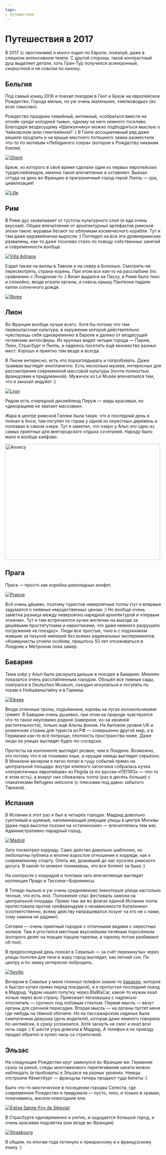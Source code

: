 ```yaml
---
tags:
- путешествия
---
```


# Путешествия в 2017

В 2017 (с хвостиками) я много ездил по Европе, пожалуй, даже в слишком
интенсивном темпе. С другой стороны, такой контрастный душ выделяет
детали, хоть Гран-Тур получился асинхронный, скоростной и не совсем по
канону.

## Бельгия

Под самый конец 2016 я поехал поездом в Гент и Брюж на европейское
Рождество. Города милые, но уж очень маленькие, «мелководье» (во всех
смыслах).

Рождество праздник семейный, интимный, «собраться вместе на огонёк
среди холодной тьмы», одному на него немного тоскливо. Благодаря
вездесущему «Щелкунчику» можно подбодриться мыслью о Чайковском (или
глинтвейном? :) В Генте ассоциативный ряд даже решили продлить и на
крыше местного потешного замка разместили что-то по мотивам
«Лебединого озера» (которое к Рождеству никаким боком).

<a
href="https://www.flickr.com/photos/nothingpersonal/32108067465/in/album-72157677065488191/"
title="Ghent"><img
src="https://farm1.staticflickr.com/611/32108067465_fa030d1ddd.jpg"
alt="Ghent"/></a>

Брюж, из которого в своё время сделали один из первых европейских
турдиснейлендов, именно такое впечатление и оставляет. Выехал оттуда
на день во Францию в приграничный город-герой Лилль — ура,
цивилизация!

<a
href="https://www.flickr.com/photos/nothingpersonal/31297938043/in/album-72157677065488191/"
title="Lille"><img
src="https://farm1.staticflickr.com/727/31297938043_f71bb1ceee.jpg"
alt="Lille"/></a>

## Рим

В Риме дух захватывает от густоты культурного слоя (и еда очень
вкусная). Общее впечатление от архитектурных артефактов римской эпохи
такое: муравьи бегают по обломкам космического корабля. Тут и там даже
муравейнички выросли :) Поглядел на все эти древнеримские развалины,
как-то даже тоскливо стало по поводу собственных занятий и
современности вообще.

<a
href="https://www.flickr.com/photos/nothingpersonal/34885214330/in/album-72157682726456701/"
title="Villa Adriana"><img
src="https://farm5.staticflickr.com/4271/34885214330_7f97c6b6b7.jpg"
alt="Villa Adriana"/></a>

Ездил также на виллы в Тиволи и на север в Болонью. Смотреть-не
пересмотреть, страна-корень. При этом все как-то на расслабоне (по
сравнению с Лондоном-то :) Визит выдался на Пасху, в Риме было тихо и
спокойно, везде играли органы, а сквозь крышу Пантеона падали капли
солнечного дождя.

<a
href="https://www.flickr.com/photos/nothingpersonal/34885356710/in/album-72157682726456701/"
title="Rome"><img
src="https://farm5.staticflickr.com/4256/34885356710_2ebe3c6145.jpg"
alt="Rome" /></a>

## Лион

Во Франции вообще лучше всего. Хотя бы потому что там первоклассная
культура, в окружении которой действительно чувствуешь себя
одновременно в Европе и далеко от вездесущей гегемонии англосферы. Из
крупных видел четыре города — Париж, Лион, Страсбург и Лилль, и
надеюсь посетить ещё множество разных мест. Хорошо и приятно там везде
и всегда.

В Лионе интересно, есть что поразглядывать и попробовать. Даже трамваи
выглядят инопланетно. Есть несколько музеев, интересных для
рассмотрения современной массовой культуры (почти полностью французами
и придуманной). Мужичок из Le Musée впечатлился тем, что я заказал
андуйет :)

<a
href="https://www.flickr.com/photos/nothingpersonal/35487155636/in/album-72157683102772421/"
title="Lyon"><img
src="https://farm5.staticflickr.com/4255/35487155636_1148d2a5f3.jpg"
alt="Lyon"/></a>

Рядом есть очередной диснейленд Перуж — виды красивые, но «декорациям
не хватает массовки».

Жара в центре римской Галлии была такая, что в последний день я поехал
в Анси, там погулял по горам у одной из окрестных деревень и поплавал
в самом озере. Тут я заметил, что озеро у Альп это одно из самых
приятных для внегородского отдыха сочетаний. Народу было мало и вообще
кайфово.

<a data-flickr-embed="true" href="https://www.flickr.com/photos/nothingpersonal/35396480861/in/album-72157683102772421/" title="Annecy"><img src="https://live.staticflickr.com/4206/35396480861_0c07b7ebff.jpg" width="500" height="374" alt="Annecy"></a>

## Прага

Прага — просто как коробка шоколадных конфет.

<a
href="https://www.flickr.com/photos/nothingpersonal/35220648704/in/album-72157683802430824/"
title="Prague"><img
src="https://farm5.staticflickr.com/4320/35220648704_2086d852fa.jpg"
alt="Prague" /></a>

Всё очень дёшево, поэтому туристов невероятные толпы (тут я впервые
задумался о неявных имущественных цензах :) Но вообще очень заметна
разница между невероятно нарядной архитектурой и «первым этажом». Тут
и там встречаются кучки англичан на выезде за дешёвыми проститутками и
наркотиками, что даже немного разрушало погружение «в поездку». Люди
все простые, тихо и с подхихиком жившие за пазухой империй без всяких
радикальных экспериментов. «Коммунисты отняли особняк, пришлось 50 лет
отсиживаться в Лондоне.» Метроном пока замер.

## Бавария

Тема озёр у Альп была раскрыта дальше в поездке в Баварию. Мюнхен
показался очень расслабленным городом. Обошёл все пивные сады,
поигрался в Deutsches Museum, съездил искупаться и погулять по горам к
Нойшванштайну и в Гармиш.

<a
href="https://www.flickr.com/photos/nothingpersonal/36931383831/in/datetaken/"
title="Eibsee"><img
src="https://farm5.staticflickr.com/4438/36931383831_758d06b212.jpg"
alt="Eibsee"/></a>

Везде отличные тропы, подъёмники, коровы на лугах колокольчиками
гремят. В Баварии очень душевно, при этом на природе чувствуется
что-то такое неуловимо родное (наверное, из-за хвойной
растительности), только ещё Альпы фоном. На бытовом уровне UK и
романские страны для туриста из РФ — совершенно другой мир, а в
Германии как-то всё попроще, плотность пространства ниже. Даже люди на
улицах выглядят будто по-соседски.

Протесты на континенте выглядят резвее, чем в Лондоне. Возможно, это
потому что я не понимаю язык, а орущие немцы выглядят серьёзно. В
Мюнхене вечером я легко попал в гущу событий прямо на центральной
площади: внутри хлипкого загончика собралась кучка «патриотичных
европейцев» из Pegida (а по-русски «ПЕПИЗ» — что-то в этом есть), а
вокруг них сбежалась толпа (раз в десять больше) с плакатиками
Refugees welcome (с плясками под давно забытого Таркана).

## Испания

В Испании в этот раз я был в четырёх городах. Мадрид довольно
суетливый и шумный, напоминающий ревущие улицы в центре Москвы (даже
пара высоток похожи на «сталинские» — впечатлялись тем же).
Административно-парадный город.

<a
href="https://www.flickr.com/photos/nothingpersonal/37907646154/in/album-72157689600958234/"
title="Madrid"><img
src="https://farm5.staticflickr.com/4556/37907646154_7d2ce14775.jpg"
alt="Madrid"/></a>

Зато посмотрел корриду. Само действо довольно шаблонно, но любопытны
публика и вполне взрослое отношение к корриде, как к современному
спорту. Опять же, доживший до нас кусочек римского досуга. В какой-то
момент понимаешь, что все болеют за быка :)

На контрасте с корридой и толпами зато впечатляюще выглядят коллекции
Прадо и Тиссена—Борнемисы.

В Толедо пыльно и уж очень средневеково (некоторые улицы настолько
тесные, что есть эхо). Положение спас фестиваль хамона на центральной
площади. Прямо там же во флагах единой Испании толпа протестовала
против «референдума о независимости Каталонии» (соответственно, всему
действу напрашивался лозунг «а кто не с нами, тому хамона не дадим»).

Сеговия — очень приятный городок с отличными видами с окрестных
холмов. Там я угостился местным вкуснейшим печёным поросёнком
(которого делят на порции торцом тарелки, а тарелку потом разбивают об
пол).

В предпоследний день поехал в Севилью — за счёт перекинутых через
улицы полотен для тени в жару город выглядит, как летний сон. По
центру и по замку интересно побродить.

<a
href="https://www.flickr.com/photos/nothingpersonal/26848893779/in/album-72157689600958234/"
title="Seville"><img
src="https://farm5.staticflickr.com/4565/26848893779_4a1b807685.jpg"
alt="Seville"/></a>

Вечером в Севилье у меня глюкнул телефон (какое-то [барахло][],
которое я быстро купил прямо перед поездкой), и я пропустил последний
поезд в Мадрид. Чудом нашёл попутку через BlaBlaCar, какой-то мужик
ехал ночью через всю страну. Приезжает легковушка с надписью
«госпиталь — срочно» под лобовым стеклом. Первая мысль — везут органы
для срочной пересадки. Вторая мысль — на органы пустят меня где-нибудь
на тёмной обочине. Но на пассажирском сиденье была симпатичная девушка
(дочь водителя), которая даже немного говорила по-английски, я сразу
успокоился. Хотя заснуть не смог и ехал всю ночь сидя :) К шести утра
довезли в Мадрид. А телефон я по приезду продал обратно и купил часы
со стрелочкой.

## Эльзас

На следующее Рождество круг замкнулся во Франции же. Германия сразу за
рекой, следы многовекового перетягивания каната можно наблюдать (и
пробовать) в Эльзасе на разных уровнях. Немцы отстроили Кёнигсбург —
французы теперь продают туда билеты :)

Было что-то мистическое в посещении городка Селеста, где современное
Рождество и придумали — пусто, тихо, и только в храмах, покачиваясь,
висели новогодние ели.

<a
href="https://www.flickr.com/photos/nothingpersonal/39644029652/in/album-72157664646475578/"
title="Église Sainte-Foy de Sélestat"><img
src="https://farm5.staticflickr.com/4607/39644029652_235d3075d5.jpg"
alt="Église Sainte-Foy de Sélestat" /></a>

В Страсбурге одновременно и уютно, и ощущается большой город, и очень
красивая подсветка (как везде во Франции).

<a
href="https://www.flickr.com/photos/nothingpersonal/24806273757/in/album-72157664646475578/"
title="Strasbourg"><img
src="https://farm5.staticflickr.com/4704/24806273757_30b5db1f84.jpg"
alt="Strasbourg"/></a>

В общем, по итогам года потянуло к прекрасному и к французскому языку :)

[барахло]: http://dzhus.org/posts/2017-09-27-rip-yotaphone-2.html
